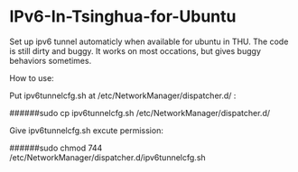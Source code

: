 # IPv6-In-Tsinghua-for-Ubuntu

Set up ipv6 tunnel automaticly when available for ubuntu in THU. The code is still dirty and buggy. It works on most occations, but gives buggy behaviors sometimes.

How to use:

Put ipv6tunnelcfg.sh at /etc/NetworkManager/dispatcher.d/ :

######sudo cp ipv6tunnelcfg.sh /etc/NetworkManager/dispatcher.d/

Give ipv6tunnelcfg.sh excute permission:

######sudo chmod 744 /etc/NetworkManager/dispatcher.d/ipv6tunnelcfg.sh

